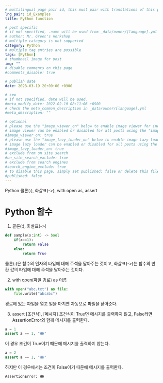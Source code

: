 ```yaml
---
# multilingual page pair id, this must pair with translations of this page. (This name must be unique)
lng_pair: id_Examples
title: Python function

# post specific
# if not specified, .name will be used from _data/owner/[language].yml
# author: Mr. Green's Workshop
# multiple category is not supported
category: Python
# multiple tag entries are possible
tags: [Python]
# thumbnail image for post
img: ""
# disable comments on this page
#comments_disable: true

# publish date
date: 2023-03-19 20:00:00 +0900

# seo
# if not specified, date will be used.
#meta_modify_date: 2022-02-10 08:11:06 +0900
# check the meta_common_description in _data/owner/[language].yml
#meta_description: ""

# optional
# please use the "image_viewer_on" below to enable image viewer for individual pages or posts (_posts/ or [language]/_posts folders).
# image viewer can be enabled or disabled for all posts using the "image_viewer_posts: true" setting in _data/conf/main.yml.
#image_viewer_on: true
# please use the "image_lazy_loader_on" below to enable image lazy loader for individual pages or posts (_posts/ or [language]/_posts folders).
# image lazy loader can be enabled or disabled for all posts using the "image_lazy_loader_posts: true" setting in _data/conf/main.yml.
#image_lazy_loader_on: true
# exclude from on site search
#on_site_search_exclude: true
# exclude from search engines
#search_engine_exclude: true
# to disable this page, simply set published: false or delete this file
#published: false
---
```


<!-- outline-start -->

Python 콜론(:), 화살표(->), with open as, assert

<!-- outline-end -->

# Python 함수

1. 콜론(:), 화살표(->)
```python
def sample(x:int) -> bool
    if(x==1):
        return False
    else:
        return True
```
콜론(:)은 함수의 인자의 타입에 대해 주석을 달아주는 것이고, 화살표(->)는 함수의 반환 값의 타입에 대해 주석을 달아주는 것이다.


2. with open(파일 경로) as 이름
```python
with open("abc.txt") as file:
    file.write("abcabc")
```
경로에 있는 파일을 열고 일을 마치면 자동으로 파일을 닫아준다.

3. assert [조건식], [메시지]
조건식이 True면 메시지를 출력하지 않고, False라면 AssertionError와 함께 메시지를 출력한다.
```python
a = 1
assert a == 1, "HH"
```
이 경우 조건이 True이기 때문에 메시지를 출력하지 않는다.
```python
a = 2
assert a == 1, "HH"
```
하지만 이 경우에서는 조건이 False이기 때문에 메시지를 출력한다.
```
AssertionError: HH
```
